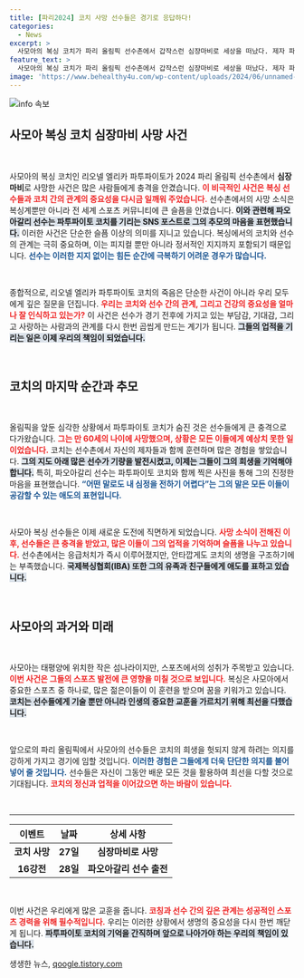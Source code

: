 ```yaml
---
title: [파리2024] 코치 사망 선수들은 경기로 응답하다!
categories:
  - News
excerpt: >
  사모아의 복싱 코치가 파리 올림픽 선수촌에서 갑작스런 심장마비로 세상을 떠났다. 제자 파오아갈리는 코치의 추모글과 함께 슬픔 속에서도 경기에 나선다. 그의 마지막 순간을 함께한 이들의 애도가 이어지고 있다.
feature_text: >
  사모아의 복싱 코치가 파리 올림픽 선수촌에서 갑작스런 심장마비로 세상을 떠났다. 제자 파오아갈리는 코치의 추모글과 함께 슬픔 속에서도 경기에 나선다. 그의 마지막 순간을 함께한 이들의 애도가 이어지고 있다.
image: 'https://www.behealthy4u.com/wp-content/uploads/2024/06/unnamed-file.png'
---
```


<p><img src="https://www.behealthy4u.com/wp-content/uploads/2024/06/unnamed-file.png" alt="info 속보" /></p>

<h2 data-ke-size="size26">사모아 복싱 코치 심장마비 사망 사건</h2>

<p data-ke-size="size16">&nbsp;</p>

<p>사모아의 복싱 코치인 리오넬 엘리카 파투파이토가 2024 파리 올림픽 선수촌에서 <strong>심장마비</strong>로 사망한 사건은 많은 사람들에게 충격을 안겼습니다. <b><span style="color: #ee2323;">이 비극적인 사건은 복싱 선수들과 코치 간의 관계의 중요성을 다시금 일깨워 주었습니다.</span></b> 선수촌에서의 사망 소식은 복싱계뿐만 아니라 전 세계 스포츠 커뮤니티에 큰 슬픔을 안겼습니다. <b><span style="background-color: #21538527;">이와 관련해 파오아갈리 선수는 파투파이토 코치를 기리는 SNS 포스트로 그의 추모의 마음을 표현했습니다.</span></b> 이러한 사건은 단순한 슬픔 이상의 의미를 지니고 있습니다. 복싱에서의 코치와 선수의 관계는 극히 중요하며, 이는 피지컬 뿐만 아니라 정서적인 지지까지 포함되기 때문입니다. <b><span style="color: #1a5490;">선수는 이러한 지지 없이는 힘든 순간에 극복하기 어려운 경우가 많습니다.</span></b></p>

<p data-ke-size="size16">&nbsp;</p>

<p>종합적으로, 리오넬 엘리카 파투파이토 코치의 죽음은 단순한 사건이 아니라 우리 모두에게 깊은 질문을 던집니다. <b><span style="color: #ee2323;">우리는 코치와 선수 간의 관계, 그리고 건강의 중요성을 얼마나 잘 인식하고 있는가?</span></b> 이 사건은 선수가 경기 전후에 가지고 있는 부담감, 기대감, 그리고 사랑하는 사람과의 관계를 다시 한번 곱씹게 만드는 계기가 됩니다. <b><span style="background-color: #21538527;">그들의 업적을 기리는 일은 이제 우리의 책임이 되었습니다.</span></b> </p>

<p data-ke-size="size16">&nbsp;</p>

<h2 data-ke-size="size26">코치의 마지막 순간과 추모</h2>

<p data-ke-size="size16">&nbsp;</p>

<p>올림픽을 앞둔 심각한 상황에서 파투파이토 코치가 숨진 것은 선수들에게 큰 충격으로 다가왔습니다. <b><span style="color: #ee2323;">그는 만 60세의 나이에 사망했으며, 상황은 모든 이들에게 예상치 못한 일이었습니다.</span></b> 코치는 선수촌에서 자신의 제자들과 함께 훈련하며 많은 경험을 쌓았습니다. <b><span style="background-color: #21538527;">그의 지도 아래 많은 선수가 기량을 발전시켰고, 이제는 그들이 그의 희생을 기억해야 합니다.</span></b> 특히, 파오아갈리 선수는 파투파이토 코치와 함께 찍은 사진을 통해 그의 진정한 마음을 표현했습니다. <b><span style="color: #1a5490;">“어떤 말로도 내 심정을 전하기 어렵다”는 그의 말은 모든 이들이 공감할 수 있는 애도의 표현입니다.</span></b></p>

<p data-ke-size="size16">&nbsp;</p>

<p>사모아 복싱 선수들은 이제 새로운 도전에 직면하게 되었습니다. <b><span style="color: #ee2323;">사망 소식이 전해진 이후, 선수들은 큰 충격을 받았고, 많은 이들이 그의 업적을 기억하며 슬픔을 나누고 있습니다.</span></b> 선수촌에서는 응급처치가 즉시 이루어졌지만, 안타깝게도 코치의 생명을 구조하기에는 부족했습니다. <b><span style="background-color: #21538527;">국제복싱협회(IBA) 또한 그의 유족과 친구들에게 애도를 표하고 있습니다.</span></b> </p>

<p data-ke-size="size16">&nbsp;</p>

<h2 data-ke-size="size26">사모아의 과거와 미래</h2>

<p data-ke-size="size16">&nbsp;</p>

<p>사모아는 태평양에 위치한 작은 섬나라이지만, 스포츠에서의 성취가 주목받고 있습니다. <b><span style="color: #ee2323;">이번 사건은 그들의 스포츠 발전에 큰 영향을 미칠 것으로 보입니다.</span></b> 복싱은 사모아에서 중요한 스포츠 중 하나로, 많은 젊은이들이 이 훈련을 받으며 꿈을 키워가고 있습니다. <b><span style="background-color: #21538527;">코치는 선수들에게 기술 뿐만 아니라 인생의 중요한 교훈을 가르치기 위해 최선을 다했습니다.</span></b> </p>

<p data-ke-size="size16">&nbsp;</p>

<p>앞으로의 파리 올림픽에서 사모아의 선수들은 코치의 희생을 헛되지 않게 하려는 의지를 강하게 가지고 경기에 임할 것입니다. <b><span style="color: #1a5490;">이러한 경험은 그들에게 더욱 단단한 의지를 불어넣어 줄 것입니다.</span></b> 선수들은 자신이 그동안 배운 모든 것을 활용하여 최선을 다할 것으로 기대됩니다. <b><span style="color: #ee2323;">코치의 정신과 업적을 이어갔으면 하는 바람이 있습니다.</span></b> </p>

<p data-ke-size="size16">&nbsp;</p>

<hr>

<table>
  <thead>
    <tr>
      <th><b>이벤트</b></th>
      <th><b>날짜</b></th>
      <th><b>상세 사항</b></th>
    </tr>
  </thead>
  <tbody>
    <tr>
      <td style="text-align: center; height: 17px;"><b>코치 사망</b></td>
      <td style="text-align: center; height: 17px;"><b>27일</b></td>
      <td style="text-align: center; height: 17px;"><b>심장마비로 사망</b></td>
    </tr>
    <tr>
      <td style="text-align: center; height: 17px;"><b>16강전</b></td>
      <td style="text-align: center; height: 17px;"><b>28일</b></td>
      <td style="text-align: center; height: 17px;"><b>파오아갈리 선수 출전</b></td>
    </tr>
  </tbody>
</table>

<p data-ke-size="size16">&nbsp;</p>

<p>이번 사건은 우리에게 많은 교훈을 줍니다. <b><span style="color: #ee2323;">코칭과 선수 간의 깊은 관계는 성공적인 스포츠 경력을 위해 필수적입니다.</span></b> 우리는 이러한 상황에서 생명의 중요성을 다시 한번 깨닫게 됩니다. <b><span style="background-color: #21538527;">파투파이토 코치의 기억을 간직하며 앞으로 나아가야 하는 우리의 책임이 있습니다.</span></b> </p>
생생한 뉴스, <a href="https://qoogle.tistory.com" rel="dofollow">qoogle.tistory.com</a>


